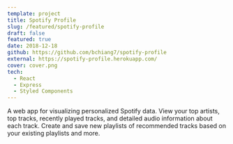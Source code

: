 ```yaml
---
template: project
title: Spotify Profile
slug: /featured/spotify-profile
draft: false
featured: true
date: 2018-12-18
github: https://github.com/bchiang7/spotify-profile
external: https://spotify-profile.herokuapp.com/
cover: cover.png
tech:
  - React
  - Express
  - Styled Components
---
```


A web app for visualizing personalized Spotify data. View your top artists, top tracks, recently played tracks, and detailed audio information about each track. Create and save new playlists of recommended tracks based on your existing playlists and more.
